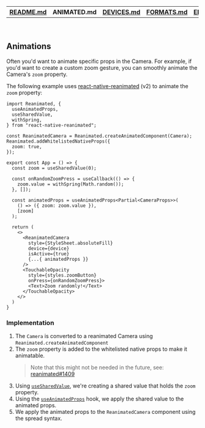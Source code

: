 <table>
<tr>
<th><a href="../README.md">README.md</a></th>
<th>ANIMATED.md</th>
<th><a href="./DEVICES.md">DEVICES.md</a></th>
<th><a href="./FORMATS.md">FORMATS.md</a></th>
<th><a href="./ERRORS.md">ERRORS.md</a></th>
</tr>
</table>

<br />

## Animations

Often you'd want to animate specific props in the Camera. For example, if you'd want to create a custom zoom gesture, you can smoothly animate the Camera's `zoom` property.

The following example uses [react-native-reanimated](https://github.com/software-mansion/react-native-reanimated) (v2) to animate the `zoom` property:


```tsx
import Reanimated, {
  useAnimatedProps,
  useSharedValue,
  withSpring,
} from "react-native-reanimated";

const ReanimatedCamera = Reanimated.createAnimatedComponent(Camera);
Reanimated.addWhitelistedNativeProps({
  zoom: true,
});

export const App = () => {
  const zoom = useSharedValue(0);

  const onRandomZoomPress = useCallback(() => {
    zoom.value = withSpring(Math.random());
  }, []);

  const animatedProps = useAnimatedProps<Partial<CameraProps>>(
    () => ({ zoom: zoom.value }),
    [zoom]
  );

  return (
    <>
      <ReanimatedCamera
        style={StyleSheet.absoluteFill}
        device={device}
        isActive={true}
        {...{ animatedProps }}
      />
      <TouchableOpacity
        style={styles.zoomButton}
        onPress={onRandomZoomPress}>
        <Text>Zoom randomly!</Text>
      </TouchableOpacity>
    </>
  )
}
```

### Implementation

1. The `Camera` is converted to a reanimated Camera using `Reanimated.createAnimatedComponent`
2. The `zoom` property is added to the whitelisted native props to make it animatable.
    > Note that this might not be needed in the future, see: [reanimated#1409](https://github.com/software-mansion/react-native-reanimated/pull/1409)
3. Using [`useSharedValue`](https://docs.swmansion.com/react-native-reanimated/docs/api/useSharedValue), we're creating a shared value that holds the `zoom` property.
4. Using the [`useAnimatedProps`](https://docs.swmansion.com/react-native-reanimated/docs/api/useAnimatedProps) hook, we apply the shared value to the animated props.
5. We apply the animated props to the `ReanimatedCamera` component using the spread syntax.
